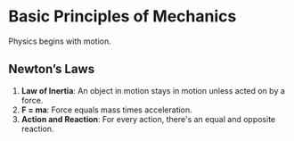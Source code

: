 # Basic Principles of Mechanics

Physics begins with motion.

## Newton’s Laws

1. **Law of Inertia**: An object in motion stays in motion unless acted on by a force.
2. **F = ma**: Force equals mass times acceleration.
3. **Action and Reaction**: For every action, there's an equal and opposite reaction.
